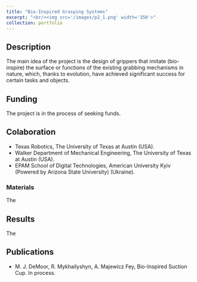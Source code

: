 ```yaml
---
title: "Bio-Inspired Grasping Systems"
excerpt: "<br/><img src='/images/p2_1.png' width='350'>"
collection: portfolio
---
```

## Description
The main idea of the project is the design of grippers that imitate (bio-inspire) the surface or functions of the existing grabbing mechanisms in nature, which, thanks to evolution, have achieved significant success for certain tasks and objects.

## Funding
The project is in the process of seeking funds.

## Colaboration
* Texas Robotics, The University of Texas at Austin (USA).
* Walker Department of Mechanical Engineering, The University of Texas at Austin (USA).
* EPAM School of Digital Technologies, American University Kyiv (Powered by Arizona State University) (Ukraine).

### Materials

The


## Results

The

## Publications

* M. J. DeMoor, R. Mykhailyshyn, A. Majewicz Fey, Bio-Inspired Suction Cup. In process.